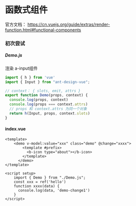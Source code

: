 # 函数式组件

官方文档： https://cn.vuejs.org/guide/extras/render-function.html#functional-components

### 初次尝试

##### Demo.js

渲染 a-input组件

```js
import { h } from 'vue'
import { Input } from "ant-design-vue";

// context： { slots, emit, attrs }
export function Demo(props, context) {
  console.log(props, context)
  console.log(props === context.attrs)
  // props 和 context.attrs 为同一个对象
  return h(Input, props, context.slots)
}
```

#### index.vue

```vue
<template>
	<demo v-model:value="xxx" class="demo" @change="xxxx">
        <template #prefix>
          <b-icon type="about"></b-icon>
        </template>
      </demo>
</template>

<script setup>
    import { Demo } from "./Demo.js";
    const xxx = ref('hello')
    function xxxx(data) {
      console.log(data, 'demo-change1')
    }
</script>
```



